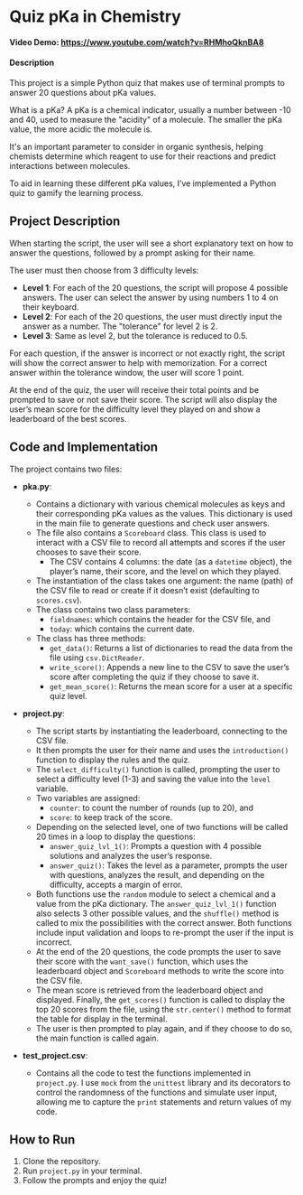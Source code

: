 # Quiz pKa in Chemistry

#### Video Demo: https://www.youtube.com/watch?v=RHMhoQknBA8
#### Description

This project is a simple Python quiz that makes use of terminal prompts to answer 20 questions about pKa values.

What is a pKa? A pKa is a chemical indicator, usually a number between -10 and 40, used to measure the "acidity" of a molecule. The smaller the pKa value, the more acidic the molecule is.

It's an important parameter to consider in organic synthesis, helping chemists determine which reagent to use for their reactions and predict interactions between molecules.

To aid in learning these different pKa values, I’ve implemented a Python quiz to gamify the learning process.

## Project Description

When starting the script, the user will see a short explanatory text on how to answer the questions, followed by a prompt asking for their name.

The user must then choose from 3 difficulty levels:

- **Level 1**: For each of the 20 questions, the script will propose 4 possible answers. The user can select the answer by using numbers 1 to 4 on their keyboard.
- **Level 2**: For each of the 20 questions, the user must directly input the answer as a number. The "tolerance" for level 2 is 2.
- **Level 3**: Same as level 2, but the tolerance is reduced to 0.5.

For each question, if the answer is incorrect or not exactly right, the script will show the correct answer to help with memorization. For a correct answer within the tolerance window, the user will score 1 point.

At the end of the quiz, the user will receive their total points and be prompted to save or not save their score. The script will also display the user’s mean score for the difficulty level they played on and show a leaderboard of the best scores.

## Code and Implementation

The project contains two files:

- **pka.py**:
    - Contains a dictionary with various chemical molecules as keys and their corresponding pKa values as the values. This dictionary is used in the main file to generate questions and check user answers.
    - The file also contains a `Scoreboard` class. This class is used to interact with a CSV file to record all attempts and scores if the user chooses to save their score.
        - The CSV contains 4 columns: the date (as a `datetime` object), the player’s name, their score, and the level on which they played.
    - The instantiation of the class takes one argument: the name (path) of the CSV file to read or create if it doesn’t exist (defaulting to `scores.csv`).
    - The class contains two class parameters: 
        - `fieldnames`: which contains the header for the CSV file, and 
        - `today`: which contains the current date.
    - The class has three methods:
        - `get_data()`: Returns a list of dictionaries to read the data from the file using `csv.DictReader`.
        - `write_score()`: Appends a new line to the CSV to save the user’s score after completing the quiz if they choose to save it.
        - `get_mean_score()`: Returns the mean score for a user at a specific quiz level.

- **project.py**:
    - The script starts by instantiating the leaderboard, connecting to the CSV file.
    - It then prompts the user for their name and uses the `introduction()` function to display the rules and the quiz.
    - The `select_difficulty()` function is called, prompting the user to select a difficulty level (1-3) and saving the value into the `level` variable.
    - Two variables are assigned: 
        - `counter`: to count the number of rounds (up to 20), and 
        - `score`: to keep track of the score.
    - Depending on the selected level, one of two functions will be called 20 times in a loop to display the questions:
        - `answer_quiz_lvl_1()`: Prompts a question with 4 possible solutions and analyzes the user’s response.
        - `answer_quiz()`: Takes the level as a parameter, prompts the user with questions, analyzes the result, and depending on the difficulty, accepts a margin of error.
    - Both functions use the `random` module to select a chemical and a value from the pKa dictionary. The `answer_quiz_lvl_1()` function also selects 3 other possible values, and the `shuffle()` method is called to mix the possibilities with the correct answer. Both functions include input validation and loops to re-prompt the user if the input is incorrect.
    - At the end of the 20 questions, the code prompts the user to save their score with the `want_save()` function, which uses the leaderboard object and `Scoreboard` methods to write the score into the CSV file.
    - The mean score is retrieved from the leaderboard object and displayed. Finally, the `get_scores()` function is called to display the top 20 scores from the file, using the `str.center()` method to format the table for display in the terminal.
    - The user is then prompted to play again, and if they choose to do so, the main function is called again.

- **test_project.csv**:
    - Contains all the code to test the functions implemented in `project.py`. I use `mock` from the `unittest` library and its decorators to control the randomness of the functions and simulate user input, allowing me to capture the `print` statements and return values of my code.

## How to Run

1. Clone the repository.
2. Run `project.py` in your terminal.
3. Follow the prompts and enjoy the quiz!




